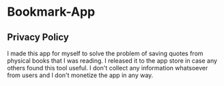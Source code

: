 # Bookmark-App
## Privacy Policy
I made this app for myself to solve the problem of saving quotes from physical books that I was reading. I released it to the app store in case any others found this tool useful. I don't collect any information whatsoever from users and I don't monetize the app in any way.
